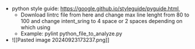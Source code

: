 - python style guide: https://google.github.io/styleguide/pyguide.html 
	- Download lintrc file from here and change max line lenght from 80 to 100 and change intent_sring to 4 space or 2 spaces depending on which using 
	- Example: pylint python_file_to_analyze.py
- ![[Pasted image 20240923173237.png]]